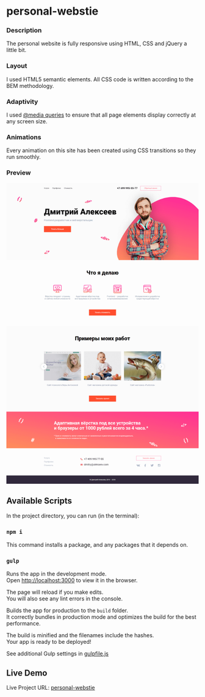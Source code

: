 # personal-webstie

### Description

The personal website is fully responsive using HTML, CSS and jQuery a little bit.

### Layout

I used HTML5 semantic elements. All CSS code is written according to the BEM methodology.

### Adaptivity

I used [@media queries](https://developer.mozilla.org/en-US/docs/Web/CSS/@media) to ensure that all page elements display correctly at any screen size.

### Animations

Every animation on this site has been created using CSS transitions so they run smoothly.

### Preview

![Preview](./preview/preview.png)


## Available Scripts

In the project directory, you can run (in the terminal):

### `npm i`

This command installs a package, and any packages that it depends on.

### `gulp`

Runs the app in the development mode.<br />
Open [http://localhost:3000](http://localhost:3000) to view it in the browser.

The page will reload if you make edits.<br />
You will also see any lint errors in the console.

Builds the app for production to the `build` folder.<br />
It correctly bundles in production mode and optimizes the build for the best performance.

The build is minified and the filenames include the hashes.<br />
Your app is ready to be deployed!

See additional Gulp settings in [gulpfile.js](https://github.com/KonstHardy/personal-webstie/blob/master/gulpfile.js)


## Live Demo
Live Project URL: [personal-webstie](https://konsthardy.github.io/personal-webstie/)

